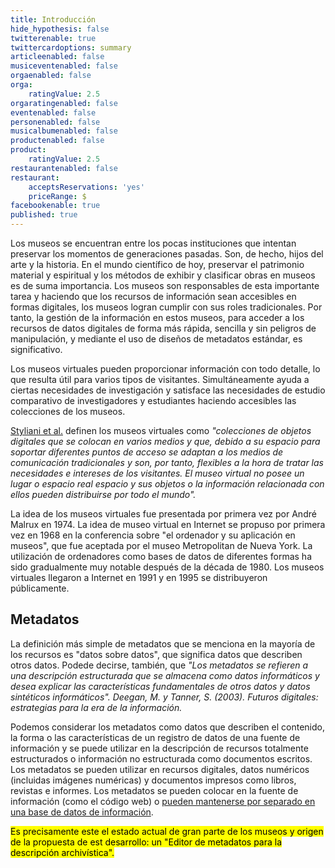 ```yaml
---
title: Introducción
hide_hypothesis: false
twitterenable: true
twittercardoptions: summary
articleenabled: false
musiceventenabled: false
orgaenabled: false
orga:
    ratingValue: 2.5
orgaratingenabled: false
eventenabled: false
personenabled: false
musicalbumenabled: false
productenabled: false
product:
    ratingValue: 2.5
restaurantenabled: false
restaurant:
    acceptsReservations: 'yes'
    priceRange: $
facebookenable: true
published: true
---
```


Los museos se encuentran entre los pocas instituciones que intentan preservar los momentos de generaciones pasadas. Son, de hecho, hijos del arte y la historia.
En el mundo científico de hoy, preservar el patrimonio material y espiritual y los métodos de exhibir y clasificar obras en museos es de suma importancia. Los museos son responsables de esta importante tarea y haciendo que los recursos de información sean accesibles en formas digitales, los museos logran cumplir con sus roles tradicionales. 
Por tanto, la gestión de la información en estos museos, para acceder a los recursos de datos digitales de forma más rápida, sencilla y sin peligros de manipulación, y mediante el uso de diseños de metadatos estándar, es significativo.

Los museos virtuales pueden proporcionar información con todo detalle, lo que resulta útil para varios tipos de visitantes. Simultáneamente ayuda a ciertas necesidades de investigación y satisface las necesidades de estudio comparativo de investigadores y estudiantes haciendo accesibles las colecciones de los museos.

[Styliani et al.](https://scholar.google.com/scholar?q=Styliani,%20S.,%20Fotis,%20L.,%20Kostas,%20K.,%20%20Petros,%20P.%20.%20Virtual%20Museums,%20a%20Survey%20and%20Some%20Issues%20for%20Consideration.%20Journal%20of%20Cultural%20Heritage,%2010,%20520-528) definen los museos virtuales como <cite>"colecciones de objetos digitales que se colocan en varios medios y que, debido a su
espacio para soportar diferentes puntos de acceso se adaptan a los medios de comunicación tradicionales y son, por tanto, flexibles a la hora de tratar las necesidades e intereses de los visitantes. El museo virtual no posee un lugar o espacio real espacio y sus objetos o la información relacionada con ellos pueden distribuirse por todo el mundo".</cite>

La idea de los museos virtuales fue presentada por primera vez por André Malrux en 1974. La idea de museo virtual en Internet se propuso por primera vez en 1968 en la conferencia sobre "el ordenador y su aplicación en museos", que fue aceptada por el museo Metropolitan de Nueva York. La utilización de ordenadores como bases de datos de diferentes formas ha sido gradualmente muy notable después de la década de 1980. Los museos virtuales llegaron a Internet en 1991 y en 1995 se distribuyeron públicamente.

## Metadatos

La definición más simple de metadatos que se menciona en la mayoría de los recursos es "datos sobre datos", que significa datos que describen otros datos. 
Podede decirse, también, que <cite>"Los metadatos se refieren a una descripción estructurada que se almacena como datos informáticos y desea explicar las características fundamentales de otros datos y datos sintéticos informáticos".
Deegan, M. y Tanner, S. (2003). Futuros digitales: estrategias para la era de la información.</cite>

Podemos considerar los metadatos como datos que describen el contenido, la forma o las características de un registro de datos de una fuente de información y se puede utilizar en la descripción de recursos totalmente estructurados o información no estructurada como documentos escritos. Los metadatos se pueden utilizar en recursos digitales, datos numéricos (incluidas imágenes numéricas) y documentos impresos como libros, revistas e informes. Los metadatos se pueden colocar en la fuente de información (como el código web) o <u>pueden mantenerse por separado en una base de datos de información</u>.

<mark>Es precisamente este el estado actual de gran parte de los museos y origen de la propuesta de est desarrollo: un "Editor de metadatos para la descripción archivística".</mark>


